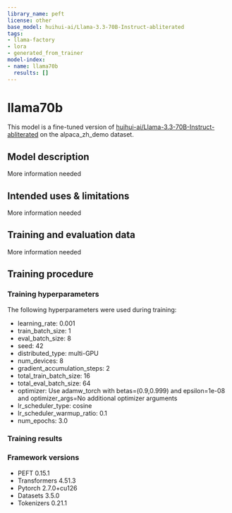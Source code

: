 ```yaml
---
library_name: peft
license: other
base_model: huihui-ai/Llama-3.3-70B-Instruct-abliterated
tags:
- llama-factory
- lora
- generated_from_trainer
model-index:
- name: llama70b
  results: []
---
```


<!-- This model card has been generated automatically according to the information the Trainer had access to. You
should probably proofread and complete it, then remove this comment. -->

# llama70b

This model is a fine-tuned version of [huihui-ai/Llama-3.3-70B-Instruct-abliterated](https://huggingface.co/huihui-ai/Llama-3.3-70B-Instruct-abliterated) on the alpaca_zh_demo dataset.

## Model description

More information needed

## Intended uses & limitations

More information needed

## Training and evaluation data

More information needed

## Training procedure

### Training hyperparameters

The following hyperparameters were used during training:
- learning_rate: 0.001
- train_batch_size: 1
- eval_batch_size: 8
- seed: 42
- distributed_type: multi-GPU
- num_devices: 8
- gradient_accumulation_steps: 2
- total_train_batch_size: 16
- total_eval_batch_size: 64
- optimizer: Use adamw_torch with betas=(0.9,0.999) and epsilon=1e-08 and optimizer_args=No additional optimizer arguments
- lr_scheduler_type: cosine
- lr_scheduler_warmup_ratio: 0.1
- num_epochs: 3.0

### Training results



### Framework versions

- PEFT 0.15.1
- Transformers 4.51.3
- Pytorch 2.7.0+cu126
- Datasets 3.5.0
- Tokenizers 0.21.1